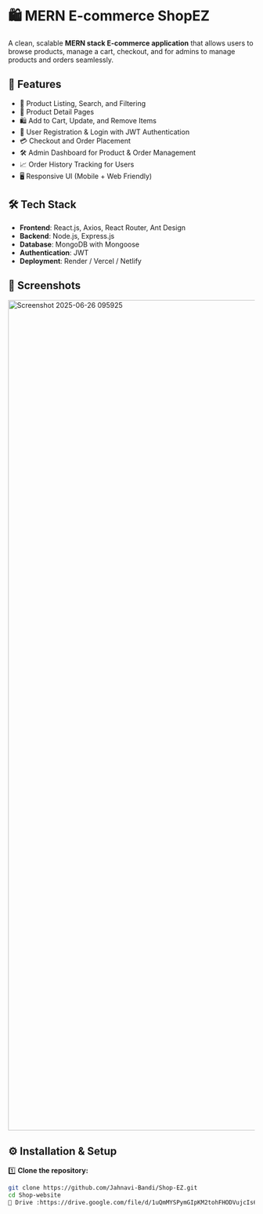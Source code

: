 # 🛍️ MERN E-commerce ShopEZ

A clean, scalable **MERN stack E-commerce application** that allows users to browse products, manage a cart, checkout, and for admins to manage products and orders seamlessly.

## 🚀 Features

- 🛒 Product Listing, Search, and Filtering
- 📄 Product Detail Pages
- 🛍️ Add to Cart, Update, and Remove Items
- 🔐 User Registration & Login with JWT Authentication
- 💳 Checkout and Order Placement
- 🛠️ Admin Dashboard for Product & Order Management
- 📈 Order History Tracking for Users
- 🖥️ Responsive UI (Mobile + Web Friendly)

## 🛠️ Tech Stack

- **Frontend**: React.js, Axios, React Router, Ant Design
- **Backend**: Node.js, Express.js
- **Database**: MongoDB with Mongoose
- **Authentication**: JWT
- **Deployment**: Render / Vercel / Netlify

## 📸 Screenshots



<img width="2879" height="1692" alt="Screenshot 2025-06-26 095925" src="https://github.com/user-attachments/assets/4bffba30-d68a-4945-9f82-992b1ddefbeb" />


## ⚙️ Installation & Setup

1️⃣ **Clone the repository:**

```bash
git clone https://github.com/Jahnavi-Bandi/Shop-EZ.git
cd Shop-website
🔗 Drive :https://drive.google.com/file/d/1uQmMYSPymGIpKM2tohFHODVujcIs6tWE/view?usp=sharing
